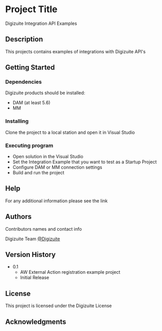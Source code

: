 ﻿# Project Title

Digizuite Integration API Examples

## Description

This projects contains examples of integrations with Digizuite API's

## Getting Started

### Dependencies

Digizuite products should be installed:
- DAM (at least 5.6)
- MM

### Installing

Clone the project to a local station and open it in Visual Studio

### Executing program

* Open solution in the Visual Studio
* Set the Integration Example that you want to test as a Startup Project
* Configure DAM or MM connection settings
* Build and run the project

## Help

For any additional information please see the link 

## Authors

Contributors names and contact info

Digizuite Team [@Digizuite](https://digizuite.com/)

## Version History

* 0.1
	* AW External Action registration example project
    * Initial Release

## License

This project is licensed under the Digizuite License

## Acknowledgments
